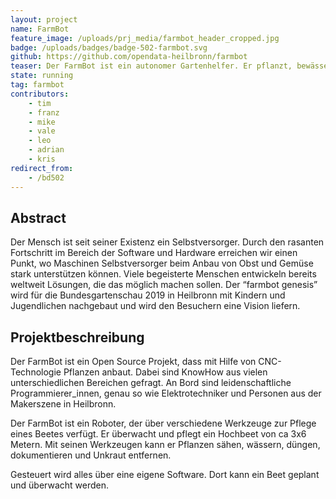 ```yaml
---
layout: project
name: FarmBot
feature_image: /uploads/prj_media/farmbot_header_cropped.jpg
badge: /uploads/badges/badge-502-farmbot.svg
github: https://github.com/opendata-heilbronn/farmbot
teaser: Der FarmBot ist ein autonomer Gartenhelfer. Er pflanzt, bewässert und düngt ein Hochbeet. Auf der Bundesgartenschau in Heilbronn wird ein Prototyp ausgestellt sein und in Aktion zu begutachten sein.
state: running
tag: farmbot
contributors:
    - tim
    - franz
    - mike
    - vale
    - leo
    - adrian
    - kris
redirect_from:
    - /bd502
---
```


## Abstract

Der Mensch ist seit seiner Existenz ein Selbstversorger. Durch den rasanten Fortschritt im Bereich der Software und Hardware erreichen wir einen Punkt, wo Maschinen Selbstversorger beim Anbau von Obst und Gemüse stark unterstützen können. Viele begeisterte Menschen entwickeln bereits weltweit Lösungen, die das möglich machen sollen. Der “farmbot genesis” wird für die Bundesgartenschau 2019 in Heilbronn mit Kindern und Jugendlichen nachgebaut und wird den Besuchern eine Vision liefern.

## Projektbeschreibung

Der FarmBot ist ein Open Source Projekt, dass mit Hilfe von CNC-Technologie Pflanzen anbaut. Dabei sind KnowHow aus vielen unterschiedlichen Bereichen gefragt. An Bord sind leidenschaftliche Programmierer_innen, genau so wie Elektrotechniker und Personen aus der Makerszene in Heilbronn.

Der FarmBot ist ein Roboter, der über verschiedene Werkzeuge zur Pflege eines Beetes verfügt. Er überwacht und pflegt ein Hochbeet von ca 3x6 Metern. 
Mit seinen Werkzeugen kann er Pflanzen sähen, wässern, düngen, dokumentieren und Unkraut entfernen.

Gesteuert wird alles über eine eigene Software. Dort kann ein Beet geplant und überwacht werden. 
